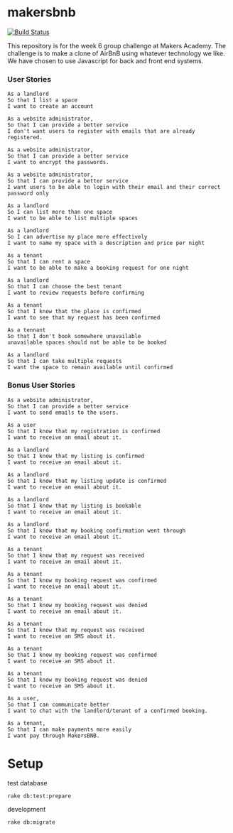 
# makersbnb
[![Build Status](https://travis-ci.org/toddpla/makersbnb.svg?branch=master)](https://travis-ci.org/toddpla/makersbnb)

This repository is for the week 6 group challenge at Makers Academy. The challenge is to make a clone of AirBnB using whatever technology we like. We have chosen to use Javascript for back and front end systems.

### User Stories

```text
As a landlord
So that I list a space
I want to create an account

As a website administrator,
So that I can provide a better service
I don't want users to register with emails that are already registered.

As a website administrator,
So that I can provide a better service
I want to encrypt the passwords.

As a website administrator,
So that I can provide a better service
I want users to be able to login with their email and their correct password only

As a landlord
So I can list more than one space
I want to be able to list multiple spaces

As a landlord
So I can advertise my place more effectively
I want to name my space with a description and price per night

As a tenant
So that I can rent a space
I want to be able to make a booking request for one night

As a landlord
So that I can choose the best tenant
I want to review requests before confirming

As a tenant
So that I know that the place is confirmed
I want to see that my request has been confirmed

As a tennant
So that I don't book somewhere unavailable
unavailable spaces should not be able to be booked

As a landlord
So that I can take multiple requests
I want the space to remain available until confirmed
```

### Bonus User Stories

```text
As a website administrator,
So that I can provide a better service
I want to send emails to the users.

As a user
So that I know that my registration is confirmed
I want to receive an email about it.

As a landlord
So that I know that my listing is confirmed
I want to receive an email about it.

As a landlord
So that I know that my listing update is confirmed
I want to receive an email about it.

As a landlord
So that I know that my listing is bookable
I want to receive an email about it.

As a landlord
So that I know that my booking confirmation went through
I want to receive an email about it.

As a tenant
So that I know that my request was received
I want to receive an email about it.

As a tenant
So that I know my booking request was confirmed
I want to receive an email about it.

As a tenant
So that I know my booking request was denied
I want to receive an email about it.

As a tenant
So that I know that my request was received
I want to receive an SMS about it.

As a tenant
So that I know my booking request was confirmed
I want to receive an SMS about it.

As a tenant
So that I know my booking request was denied
I want to receive an SMS about it.

As a user,
So that I can communicate better
I want to chat with the landlord/tenant of a confirmed booking.

As a tenant,
So that I can make payments more easily 
I want pay through MakersBNB.

```


# Setup

test database
```
rake db:test:prepare
```
development
```
rake db:migrate
